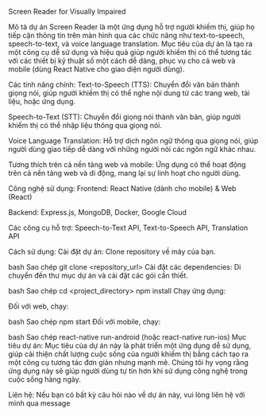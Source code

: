 Screen Reader for Visually Impaired

Mô tả dự án
Screen Reader là một ứng dụng hỗ trợ người khiếm thị, giúp họ tiếp cận thông tin trên màn hình qua các chức năng như text-to-speech, speech-to-text, và voice language translation. Mục tiêu của dự án là tạo ra một công cụ dễ sử dụng và hiệu quả giúp người khiếm thị có thể tương tác với các thiết bị kỹ thuật số một cách dễ dàng, phục vụ cho cả web và mobile (dùng React Native cho giao diện người dùng).

Các tính năng chính:
Text-to-Speech (TTS): Chuyển đổi văn bản thành giọng nói, giúp người khiếm thị có thể nghe nội dung từ các trang web, tài liệu, hoặc ứng dụng.

Speech-to-Text (STT): Chuyển đổi giọng nói thành văn bản, giúp người khiếm thị có thể nhập liệu thông qua giọng nói.

Voice Language Translation: Hỗ trợ dịch ngôn ngữ thông qua giọng nói, giúp người dùng giao tiếp dễ dàng với những người nói các ngôn ngữ khác nhau.

Tương thích trên cả nền tảng web và mobile: Ứng dụng có thể hoạt động trên cả nền tảng web và di động, mang lại sự linh hoạt cho người dùng.

Công nghệ sử dụng:
Frontend: React Native (dành cho mobile) & Web (React)

Backend: Express.js, MongoDB, Docker, Google Cloud

Các công cụ hỗ trợ: Speech-to-Text API, Text-to-Speech API, Translation API

Cách sử dụng:
Cài đặt dự án:
Clone repository về máy của bạn.

bash
Sao chép
git clone <repository_url>
Cài đặt các dependencies: Di chuyển đến thư mục dự án và cài đặt các gói cần thiết.

bash
Sao chép
cd <project_directory>
npm install
Chạy ứng dụng:

Đối với web, chạy:

bash
Sao chép
npm start
Đối với mobile, chạy:

bash
Sao chép
react-native run-android (hoặc react-native run-ios)
Mục tiêu dự án:
Mục tiêu của dự án này là phát triển một ứng dụng dễ sử dụng, giúp cải thiện chất lượng cuộc sống của người khiếm thị bằng cách tạo ra một công cụ tương tác đơn giản nhưng mạnh mẽ. Chúng tôi hy vọng rằng ứng dụng này sẽ giúp người dùng tự tin hơn khi sử dụng công nghệ trong cuộc sống hàng ngày.

Liên hệ:
Nếu bạn có bất kỳ câu hỏi nào về dự án này, vui lòng liên hệ với mình qua message
